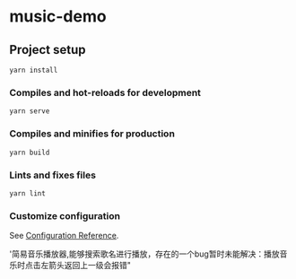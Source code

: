 # music-demo

## Project setup
```
yarn install
```

### Compiles and hot-reloads for development
```
yarn serve
```

### Compiles and minifies for production
```
yarn build
```

### Lints and fixes files
```
yarn lint
```

### Customize configuration
See [Configuration Reference](https://cli.vuejs.org/config/).

'简易音乐播放器,能够搜索歌名进行播放，存在的一个bug暂时未能解决：播放音乐时点击左箭头返回上一级会报错"
